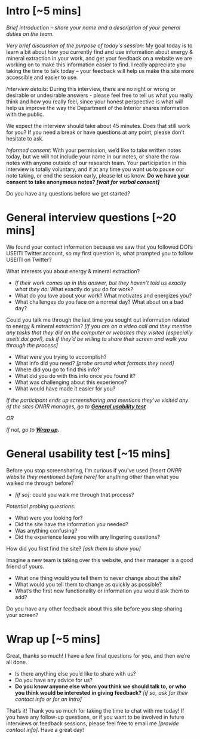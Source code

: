 # Intro [~5 mins]

_Brief introduction – share your name and a description of your general duties on the team._

_Very brief discussion of the purpose of today's session:_ My goal today is to learn a bit about how you currently find and use information about energy & mineral extraction in your work, and get your feedback on a website we are working on to make this information easier to find. I really appreciate you taking the time to talk today – your feedback will help us make this site more accessible and easier to use.

_Interview details:_ During this interview, there are no right or wrong or desirable or undesirable answers - please feel free to tell us what you really think and how you really feel, since your honest perspective is what will help us improve the way the Department of the Interior shares information with the public. 

We expect the interview should take about 45 minutes. Does that still work for you? If you need a break or have questions at any point, please don’t hesitate to ask.

_Informed consent:_ With your permission, we’d like to take written notes today, but we will not include your name in our notes, or share the raw notes with anyone outside of our research team. Your participation in this interview is totally voluntary, and if at any time you want us to pause our note taking, or end the session early, please let us know. **Do we have your consent to take anonymous notes? _[wait for verbal consent]_**

Do you have any questions before we get started?

# General interview questions [~20 mins]

We found your contact information because we saw that you followed DOI’s USEITI Twitter account, so my first question is, what prompted you to follow USEITI on Twitter?

What interests you about energy & mineral extraction?
- _If their work comes up in this answer, but they haven’t told us exactly what they do:_ What exactly do you do for work?
- What do you love about your work? What motivates and energizes you? 
- What challenges do you face on a normal day? What about on a bad day?

Could you talk me through the last time you sought out information related to energy & mineral extraction? _[if you are on a video call and they mention any tasks that they did on the computer or websites they visited (especially useiti.doi.gov!), ask if they’d be willing to share their screen and walk you through the process]_
- What were you trying to accomplish? 
- What info did you need? _[probe around what formats they need]_
- Where did you go to find this info? 
- What did you do with this info once you found it?
- What was challenging about this experience?
- What would have made it easier for you?

_If the participant ends up screensharing and mentions they’ve visited any of the sites ONRR manages, go to **[General usability test](https://github.com/18F/doi-extractives-data/blob/research/research/14_sprint-inquisitive-impala/discussion_guide.md#general-usability-test)**_

_OR_

_If not, go to **[Wrap up](https://github.com/18F/doi-extractives-data/blob/research/research/14_sprint-inquisitive-impala/discussion_guide.md#wrap-up).**_

# General usability test [~15 mins]

Before you stop screensharing, I’m curious if you’ve used _[insert ONRR website they mentioned before here]_ for anything other than what you walked me through before?
- _[if so]:_ could you walk me through that process?

_Potential probing questions:_
- What were you looking for?
- Did the site have the information you needed?
- Was anything confusing?
- Did the experience leave you with any lingering questions?

How did you first find the site? _[ask them to show you]_

Imagine a new team is taking over this website, and their manager is a good friend of yours.
- What one thing would you tell them to never change about the site?
- What would you tell them to change as quickly as possible?
- What’s the first new functionality or information you would ask them to add?

Do you have any other feedback about this site before you stop sharing your screen?


# Wrap up [~5 mins]
Great, thanks so much! I have a few final questions for you, and then we’re all done.

- Is there anything else you’d like to share with us?
- Do you have any advice for us?
- **Do you know anyone else whom you think we should talk to, or who you think would be interested in giving feedback?** _[if so, ask for their contact info or for an intro]_

That’s it! Thank you so much for taking the time to chat with me today! If you have any follow-up questions, or if you want to be involved in future interviews or feedback sessions, please feel free to email me _[provide contact info]_. Have a great day!
